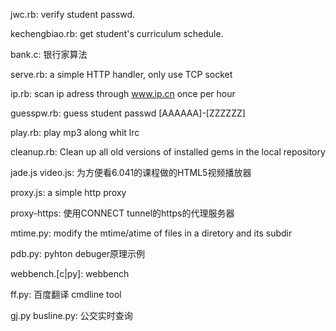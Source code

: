 jwc.rb:  verify student passwd.

kechengbiao.rb:  get student's curriculum schedule.

bank.c: 银行家算法

serve.rb: a simple HTTP handler, only use TCP socket

ip.rb: scan ip adress through www.ip.cn once per hour

guesspw.rb: guess student passwd [AAAAAA]-[ZZZZZZ]

play.rb: play mp3 along whit lrc

cleanup.rb: Clean up all old versions of installed gems in the local repository

jade.js video.js: 为方便看6.041的课程做的HTML5视频播放器

proxy.js: a simple http proxy

proxy-https: 使用CONNECT tunnel的https的代理服务器

mtime.py: modify the mtime/atime of files in a diretory and its subdir

pdb.py: pyhton debuger原理示例

webbench.[c|py]:  webbench

ff.py: 百度翻译 cmdline tool

gj.py busline.py: 公交实时查询
